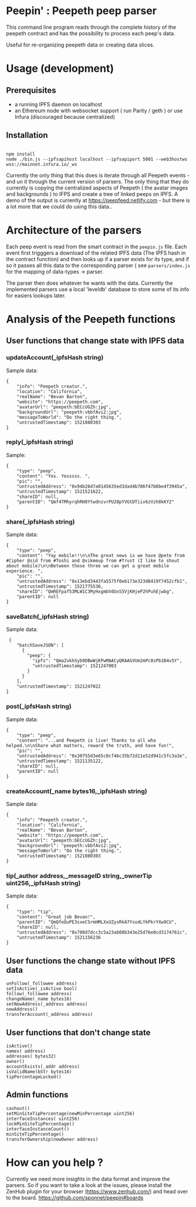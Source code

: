 # Peepin' : Peepeth peep parser

This command line program reads through the complete history of the peepeth contract and
has the possibility to process each peep's data.

Useful for re-organizing peepeth data or creating data slices.

# Usage (development)

## Prerequisites

- a running IPFS daemon on localhost
- an Ethereum node with websocket support ( run Parity / geth ) or use Infura (discouraged because centralized)

## Installation

```

npm install
node ./bin.js --ipfsapihost localhost --ipfsapiport 5001 --web3hostws wss://mainnet.infura.io/_ws

```

Currently the only thing that this does is iterate through all Peepeth events - and un it through the current version of parsers. The only thing that they do currently is copying the centralized aspects of Peepeth ( the avatar images and backgrounds ) to IFPS and create a tree of linked peeps on IPFS. A demo of the output is currently at https://peepfeed.netlify.com - but there is a lot more that we could do using this data..

# Architecture of the parsers

Each peep event is read from the smart contract in the `peepin.js` file. Each event first trigggers a download of the related IPFS data (The IPFS hash in the contract function) and then looks up if a parser exists for its type, and if so it passes all this data to the corresponding parser ( see `parsers/index.js` for the mapping of data-types -> parser.

The parser then does whatever he wants with the data. Currently the implemented parsers use a local 'leveldb' database to store some of its info for easiers lookups later.

# Analysis of the Peepeth functions

## User functions that change state with IPFS data

### updateAccount(_ipfsHash string)
Sample data:

```
{
    "info": "Peepeth creator.",
    "location": "California",
    "realName": "Bevan Barton",
    "website": "https://peepeth.com",
    "avatarUrl": "peepeth:bECcUGZh:jpg",
    "backgroundUrl": "peepeth:vbbfAvi2:jpg",
    "messageToWorld": "Do the right thing.",
    "untrustedTimestamp": 1521080303
}
```

### reply(_ipfsHash string)
Sample:

```
{
    "type": "peep",
    "content": "Yes. Yesssss. ",
    "pic": "",
    "untrustedAddress": "0x94b26d7a0145635ed3dad4b786f47b6be4f3945a",
    "untrustedTimestamp": 1521521622,
    "shareID": null,
    "parentID": "Qmf4TMhyrqhRH8YtwdnzvrPU28pYVGtDTiix6zVzh8kKY2"
}
```



### share(_ipfsHash string)

Sample data:

```
{
    "type": "peep",
    "content": "Yay mobile!!\n\nThe great news is we have @pete from #Cipher @sid from #Toshi and @vikmeup from #Trust (I like to shout about mobile)\n\nBetween those three we can get a great mobile experience. ",
    "pic": "",
    "untrustedAddress": "0x13ebd3443fa5575f0eb173e323d8419f7452cfb1",
    "untrustedTimestamp": 1521775536,
    "shareID": "QmREFpaf53MLW1C3MyHxgmbVdUxS5VjKHjeP2hPuhEjwbg",
    "parentID": null
}
```

### saveBatch(_ipfsHash string)

Sample data:

```
 {
    "batchSaveJSON": [
      {
        "peep": {
          "ipfs": "QmaZvkhSyb9DBwWjKPwMAACyQRAAGVUm2mPc8sPb1B4v5Y",
          "untrustedTimestamp": 1521247003
        }
      }
    ],
    "untrustedTimestamp": 1521247022
}
```

### post(_ipfsHash string)

Sample data:

```
{
    "type": "peep",
    "content": "...and Peepeth is live! Thanks to all who helped.\n\nShare what matters, reward the truth, and have fun!",
    "pic": "",
    "untrustedAddress": "0x30755d3e65c0cf46c35b72d11e52d941c5fc3a3e",
    "untrustedTimestamp": 1521135122,
    "shareID": null,
    "parentID": null
}
```

### createAccount(_name bytes16,_ipfsHash string)

Sample data:

```
{
    "info": "Peepeth creator.",
    "location": "California",
    "realName": "Bevan Barton",
    "website": "https://peepeth.com",
    "avatarUrl": "peepeth:bECcUGZh:jpg",
    "backgroundUrl": "peepeth:vbbfAvi2:jpg",
    "messageToWorld": "Do the right thing.",
    "untrustedTimestamp": 1521080303
}
```

### tip(_author address,_messageID string,_ownerTip uint256,_ipfsHash string)

Sample data:

```
{
    "type": "tip",
    "content": "Great job Bevan!",
    "parentID": "QmQfeQuPE3sxeCSrmHMLXxUZysRkA7YsodLYkPkrYXw9CU",
    "shareID": null,
    "untrustedAddress": "0x788d7dcc3c5a23ab08b343e25d76e0cd3174761c",
    "untrustedTimestamp": 1521156236
}
```


## User functions the change state without IPFS data

```
unFollow(_followee address)
setIsActive(_isActive bool)
follow(_followee address)
changeName(_name bytes16)
setNewAddress(_address address)
newAddress()
transferAccount(_address address)
```

## User functions that don't change state

```
isActive()
names( address)
addresses( bytes32)
owner()
accountExists(_addr address)
isValidName(bStr bytes16)
tipPercentageLocked()
```

## Admin functions

```
cashout()
setMinSiteTipPercentage(newMinPercentage uint256)
interfaceInstances( uint256)
lockMinSiteTipPercentage()
interfaceInstanceCount()
minSiteTipPercentage()
transferOwnership(newOwner address)
```

# How can you help ?

Currently we need more insights in the data format and improve the parsers. So if you want to take a look at the issues, please install the ZenHub plugin for your browser (https://www.zenhub.com/) and head over to the board. https://github.com/sponnet/peepin#boards



